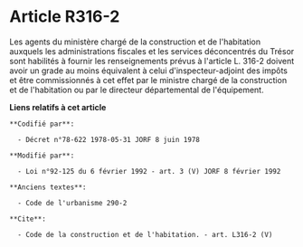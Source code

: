 # Article R316-2

Les agents du ministère chargé de la construction et de l'habitation auxquels les administrations fiscales et les services
déconcentrés du Trésor sont habilités à fournir les renseignements prévus à l'article L. 316-2 doivent avoir un grade au
moins équivalent à celui d'inspecteur-adjoint des impôts et être commissionnés à cet effet par le ministre chargé de la
construction et de l'habitation ou par le directeur départemental de l'équipement.

**Liens relatifs à cet article**

	**Codifié par**:

	  - Décret n°78-622 1978-05-31 JORF 8 juin 1978

	**Modifié par**:

	  - Loi n°92-125 du 6 février 1992 - art. 3 (V) JORF 8 février 1992

	**Anciens textes**:

	  - Code de l'urbanisme 290-2

	**Cite**:

	  - Code de la construction et de l'habitation. - art. L316-2 (V)
